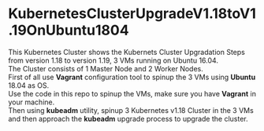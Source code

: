 # KubernetesClusterUpgradeV1.18toV1.19OnUbuntu1804
This Kubernetes Cluster shows the Kubernets Cluster Upgradation Steps from version 1.18 to version 1.19, 3 VMs running on Ubuntu 16.04.  
The Cluster consists of 1 Master Node and 2 Worker Nodes.  
First of all use <b>Vagrant</b> configuration tool to spinup the 3 VMs using <b>Ubuntu</b> 18.04 as OS.  
Use the code in this repo to spinup the VMs, make sure you have <b>Vagrant</b> in your machine.  
Then using <b>kubeadm</b> utility, spinup 3 Kubernetes v1.18 Cluster in the 3 VMs and then approach the <b>kubeadm</b> upgrade process to upgrade the cluster.
